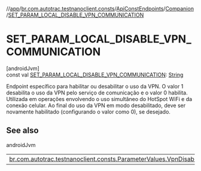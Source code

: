 //[app](../../../../index.md)/[br.com.autotrac.testnanoclient.consts](../../index.md)/[ApiConstEndpoints](../index.md)/[Companion](index.md)/[SET_PARAM_LOCAL_DISABLE_VPN_COMMUNICATION](-s-e-t_-p-a-r-a-m_-l-o-c-a-l_-d-i-s-a-b-l-e_-v-p-n_-c-o-m-m-u-n-i-c-a-t-i-o-n.md)

# SET_PARAM_LOCAL_DISABLE_VPN_COMMUNICATION

[androidJvm]\
const val [SET_PARAM_LOCAL_DISABLE_VPN_COMMUNICATION](-s-e-t_-p-a-r-a-m_-l-o-c-a-l_-d-i-s-a-b-l-e_-v-p-n_-c-o-m-m-u-n-i-c-a-t-i-o-n.md): [String](https://kotlinlang.org/api/latest/jvm/stdlib/kotlin/-string/index.html)

Endpoint específico para habilitar ou desabilitar o uso da VPN. O valor 1 desabilita o uso da VPN pelo serviço de comunicação e o valor 0 habilita. Utilizada em operações envolvendo o uso simultâneo do HotSpot WiFi e da conexão celular. Ao final do uso da VPN em modo desabilitado,  deve ser novamente habilitado (configurando o valor como 0), se desejado.

## See also

androidJvm

| | |
|---|---|
| [br.com.autotrac.testnanoclient.consts.ParameterValues.VpnDisableValues](../../-parameter-values/-vpn-disable-values/index.md) |  |
